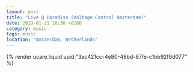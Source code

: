 ```yaml
---
layout: post
title: "Live @ Paradiso (Voltage Control Amsterdam)"
date: 2019-01-21 16:38 +0100
category: music
tags: music
location: "Amsterdam, Netherlands"
---
```


{% render ucare.liquid uuid:"3ac421cc-4e80-48bd-87fe-c1bb92f8d077" %}